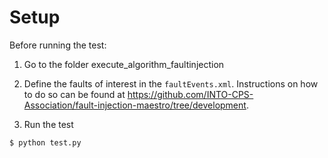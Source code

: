 # Setup 

Before running the test:

1. Go to the folder execute_algorithm_faultinjection

2. Define the faults of interest in the ```faultEvents.xml```. Instructions on how to do so can be found at https://github.com/INTO-CPS-Association/fault-injection-maestro/tree/development.
  
3. Run the test
```bash
$ python test.py
```


